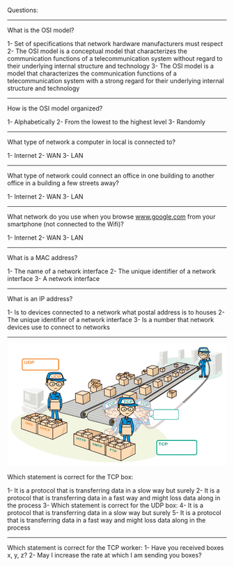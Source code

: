 Questions:
_____

What is the OSI model?

1- Set of specifications that network hardware manufacturers must respect
2- The OSI model is a conceptual model that characterizes the communication functions of a telecommunication system without regard to their underlying internal structure and technology
3- The OSI model is a model that characterizes the communication functions of a telecommunication system with a strong regard for their underlying internal structure and technology
_____

How is the OSI model organized?

1- Alphabetically
2- From the lowest to the highest level
3- Randomly
_____

What type of network a computer in local is connected to?

1- Internet
2- WAN
3- LAN
_____

What type of network could connect an office in one building to another office in a building a few streets away?

1- Internet
2- WAN
3- LAN
_____

What network do you use when you browse www.google.com from your smartphone (not connected to the Wifi)?

1- Internet
2- WAN
3- LAN
_____

What is a MAC address?

1- The name of a network interface
2- The unique identifier of a network interface
3- A network interface
_____

What is an IP address?

1- Is to devices connected to a network what postal address is to houses
2- The unique identifier of a network interface
3- Is a number that network devices use to connect to networks
_____

![Alt text](3d92e3c4a470f8ecf4c73db511fcbbadaa002e1c.jpg)

Which statement is correct for the TCP box:

1- It is a protocol that is transferring data in a slow way but surely
2- It is a protocol that is transferring data in a fast way and might loss data along in the process
3- Which statement is correct for the UDP box:
4- It is a protocol that is transferring data in a slow way but surely
5- It is a protocol that is transferring data in a fast way and might loss data along in the process
_____

Which statement is correct for the TCP worker:
1- Have you received boxes x, y, z?
2- May I increase the rate at which I am sending you boxes?
